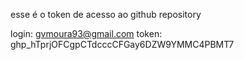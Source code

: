 esse é o token de acesso ao github repository

login: gvmoura93@gmail.com
token: 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


